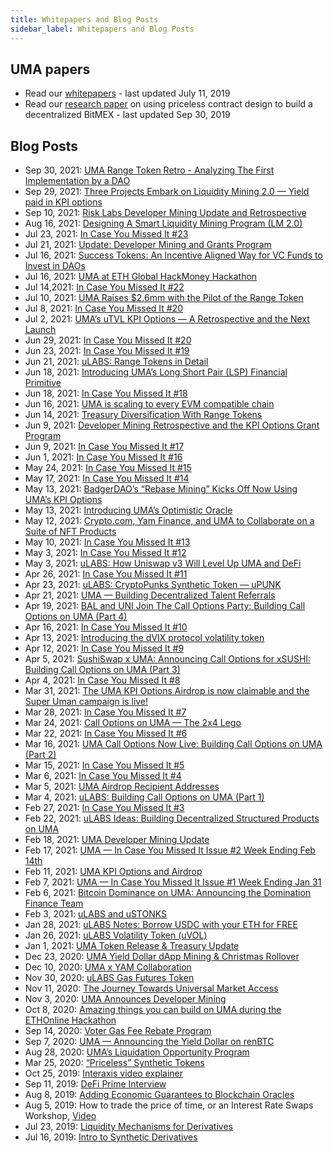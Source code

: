 ```yaml
---
title: Whitepapers and Blog Posts
sidebar_label: Whitepapers and Blog Posts
---
```


## UMA papers

- Read our [whitepapers](https://github.com/UMAprotocol/whitepaper) - last updated July 11, 2019
- Read our [research paper](https://twitter.com/UMAprotocol/status/1179045704918011906) on using priceless contract design to build a decentralized BitMEX - last updated Sep 30, 2019

## Blog Posts

- Sep 30, 2021: [UMA Range Token Retro - Analyzing The First Implementation by a DAO](https://medium.com/uma-project/uma-range-token-retro-a856d152de30)
- Sep 29, 2021: [Three Projects Embark on Liquidity Mining 2.0 — Yield paid in KPI options](https://medium.com/uma-project/state-of-kpi-liquidity-mining-40cbdec79ea8)
- Sep 10, 2021: [Risk Labs Developer Mining Update and Retrospective](https://medium.com/uma-project/risk-labs-developer-mining-update-and-retrospective-ec9dfe2cff28)
- Aug 16, 2021: [Designing A Smart Liquidity Mining Program (LM 2.0)](https://medium.com/uma-project/designing-a-smart-liquidity-mining-program-lm-2-0-d46072a11cfd)
- Jul 23, 2021: [In Case You Missed It #23](https://medium.com/uma-project/icymi-23-a078865b9355)
- Jul 21, 2021: [Update: Developer Mining and Grants Program](https://medium.com/uma-project/update-developer-mining-and-grants-program-77b7521fdde5)
- Jul 16, 2021: [Success Tokens: An Incentive Aligned Way for VC Funds to Invest in DAOs](https://medium.com/uma-project/success-tokens-an-incentive-aligned-way-for-vc-funds-to-invest-in-daos-1e8b8244f2f4)
- Jul 16, 2021: [UMA at ETH Global HackMoney Hackathon](https://medium.com/uma-project/uma-at-eth-global-hackmoney-hackathon-5aaa9d290990)
- Jul 14,2021: [In Case You Missed It #22](https://medium.com/uma-project/icymi-22-1229cb2c211e)
- Jul 10, 2021: [UMA Raises $2.6mm with the Pilot of the Range Token](https://medium.com/uma-project/uma-raises-2-6mm-in-the-pilot-of-the-range-token-de5be578fa5e)
- Jul 8, 2021: [In Case You Missed It #20](https://medium.com/uma-project/icymi-21-8eac3967ac07)
- Jul 2, 2021: [UMA’s uTVL KPI Options — A Retrospective and the Next Launch](https://medium.com/uma-project/umas-utvl-kpi-options-a-retrospective-and-the-next-launch-169473209335)
- Jun 29, 2021: [In Case You Missed It #20](https://medium.com/uma-project/icymi-20-f03da1fbb50f)
- Jun 23, 2021: [In Case You Missed It #19](https://medium.com/uma-project/icymi-19-cd1651a0102)
- Jun 21, 2021: [uLABS: Range Tokens in Detail](https://medium.com/uma-project/ulabs-range-tokens-in-detail-f24ceffdf90b)
- Jun 18, 2021: [Introducing UMA’s Long Short Pair (LSP) Financial Primitive](https://medium.com/uma-project/introducing-umas-long-short-pair-lsp-financial-primitive-84596803864f)
- Jun 18, 2021: [In Case You Missed It #18](https://medium.com/uma-project/icmy-18-c7a7c94c91ab)
- Jun 16, 2021: [UMA is scaling to every EVM compatible chain](https://medium.com/uma-project/uma-is-scaling-to-every-evm-compatible-chain-18ca2404698d)
- Jun 14, 2021: [Treasury Diversification With Range Tokens](https://medium.com/uma-project/treasury-diversification-with-range-tokens-145d4b12614e)
- Jun 9, 2021: [Developer Mining Retrospective and the KPI Options Grant Program](https://medium.com/uma-project/developer-mining-retrospective-and-the-kpi-options-grant-program-81f4c9eef7d6)
- Jun 9, 2021: [In Case You Missed It #17](https://medium.com/uma-project/icymi-17-a1655ac0e2e7)
- Jun 1, 2021: [In Case You Missed It #16](https://medium.com/uma-project/icymi-16-757a4ae858b9)
- May 24, 2021: [In Case You Missed It #15](https://medium.com/uma-project/icymi-15-f7772afb7e5d)
- May 17, 2021: [In Case You Missed It #14](https://medium.com/uma-project/icymi-14-552dbbee6566)
- May 13, 2021: [BadgerDAO’s “Rebase Mining” Kicks Off Now Using UMA’s KPI Options](https://medium.com/uma-project/badgerdaos-rebase-mining-kicks-off-now-using-uma-s-kpi-options-cd75f71dc1fa)
- May 13, 2021: [Introducing UMA’s Optimistic Oracle](https://medium.com/uma-project/introducing-umas-optimistic-oracle-d92ce5d1a4bc)
- May 12, 2021: [Crypto.com, Yam Finance, and UMA to Collaborate on a Suite of NFT Products](https://medium.com/uma-project/crypto-com-yam-finance-and-uma-to-collaborate-on-a-suite-of-nft-products-b58a77526a81)
- May 10, 2021: [In Case You Missed It #13](https://medium.com/uma-project/icymi-13-282216414174)
- May 3, 2021: [In Case You Missed It #12](https://medium.com/uma-project/icymi-12-6f3ff0a3deae)
- May 3, 2021: [uLABS: How Uniswap v3 Will Level Up UMA and DeFi](https://medium.com/uma-project/ulabs-how-uniswap-v3-will-level-up-uma-and-defi-f8683316460f)
- Apr 26, 2021: [In Case You Missed It #11](https://medium.com/uma-project/icymi-11-9af3b2b2f7ee)
- Apr 23, 2021: [uLABS: CryptoPunks Synthetic Token — uPUNK](https://medium.com/uma-project/ulabs-cryptopunks-synthetic-token-upunk-25d9d97600c3)
- Apr 21, 2021: [UMA — Building Decentralized Talent Referrals](https://medium.com/uma-project/talent-referral-options-program-170bc347542a)
- Apr 19, 2021: [BAL and UNI Join The Call Options Party: Building Call Options on UMA (Part 4)](https://medium.com/uma-project/bal-and-uni-join-the-call-options-party-eed7965df9d1)
- Apr 16, 2021: [In Case You Missed It #10](https://medium.com/uma-project/icymi-10-d1c6bcd84b0)
- Apr 13, 2021: [Introducing the dVIX protocol volatility token](https://medium.com/uma-project/introducing-the-dvix-protocol-volatility-tokens-90c164ffc4a5)
- Apr 12, 2021: [In Case You Missed It #9](https://medium.com/uma-project/icymi-9-96550a8c9fdf)
- Apr 5, 2021: [SushiSwap x UMA: Announcing Call Options for xSUSHI: Building Call Options on UMA (Part 3)](https://medium.com/uma-project/sushiswap-x-uma-announcing-call-options-for-xsushi-4770b89f68dd)
- Apr 4, 2021: [In Case You Missed It #8](https://medium.com/uma-project/icymi-8-38f2d3560239)
- Mar 31, 2021: [The UMA KPI Options Airdrop is now claimable and the Super Uman campaign is live!](https://medium.com/uma-project/the-uma-kpi-options-airdrop-is-now-claimable-and-the-super-uman-campaign-is-live-7e9baa5c1669)
- Mar 28, 2021: [In Case You Missed It #7](https://medium.com/uma-project/icymi-7-f2a0da92cd4f)
- Mar 24, 2021: [Call Options on UMA — The 2x4 Lego](https://medium.com/uma-project/call-options-on-uma-the-2x4-lego-3b63e0d489f3)
- Mar 22, 2021: [In Case You Missed It #6](https://medium.com/uma-project/in-case-you-missed-it-6-42c0385e396)
- Mar 16, 2021: [UMA Call Options Now Live: Building Call Options on UMA (Part 2)](https://medium.com/uma-project/uma-call-options-now-live-da8dcf080319)
- Mar 15, 2021: [In Case You Missed It #5](https://medium.com/uma-project/in-case-you-missed-it-5-6fa2222d9d06)
- Mar 6, 2021: [In Case You Missed It #4](https://medium.com/uma-project/icymi-4-daff230fb544)
- Mar 5, 2021: [UMA Airdrop Recipient Addresses](https://medium.com/uma-project/uma-airdrop-recipient-addresses-a9ba41dfadc2)
- Mar 4, 2021: [uLABS: Building Call Options on UMA (Part 1)](https://medium.com/uma-project/ulabs-building-call-options-on-uma-part-1-efd3188714c5)
- Feb 27, 2021: [In Case You Missed It #3](https://medium.com/uma-project/in-case-you-missed-it-3-42a530ac131f)
- Feb 22, 2021: [uLABS Ideas: Building Decentralized Structured Products on UMA](https://medium.com/uma-project/ulabs-ideas-building-decentralized-structured-products-on-uma-973074098021)
- Feb 18, 2021: [UMA Developer Mining Update](https://medium.com/uma-project/uma-developer-mining-update-3c635d502fe1)
- Feb 17, 2021: [UMA — In Case You Missed It Issue #2 Week Ending Feb 14th](https://medium.com/uma-project/uma-in-case-you-missed-it-issue-2-week-ending-feb-14th-2ba1ca965030)
- Feb 11, 2021: [UMA KPI Options and Airdrop](https://medium.com/uma-project/uma-kpi-options-and-airdrop-bae86be16ce4)
- Feb 7, 2021: [UMA — In Case You Missed It Issue #1 Week Ending Jan 31](https://medium.com/uma-project/in-case-you-missed-it-c04d62187063)
- Feb 6, 2021: [Bitcoin Dominance on UMA: Announcing the Domination Finance Team](https://medium.com/uma-project/bitcoin-dominance-on-uma-announcing-the-domination-finance-team-e2d8501a1f82)
- Feb 3, 2021: [uLABS and uSTONKS](https://medium.com/uma-project/ulabs-and-ustonks-7a6ba1ed8eb3)
- Jan 28, 2021: [uLABS Notes: Borrow USDC with your ETH for FREE](https://medium.com/uma-project/ulabs-notes-borrow-usdc-with-your-eth-for-free-ab687991728f)
- Jan 26, 2021: [uLABS Volatility Token (uVOL)](https://medium.com/uma-project/ulabs-volatility-token-uvol-58fe5173dc22)
- Jan 1, 2021: [UMA Token Release & Treasury Update](https://medium.com/uma-project/uma-token-release-treasury-update-b33867f534c9)
- Dec 23, 2020: [UMA Yield Dollar dApp Mining & Christmas Rollover](https://medium.com/uma-project/uma-yield-dollar-dapp-mining-christmas-rollover-e2c07396e7f)
- Dec 10, 2020: [UMA x YAM Collaboration](https://medium.com/uma-project/uma-x-yam-collaboration-d43b00cbaa41)
- Nov 30, 2020: [uLABS Gas Futures Token](https://medium.com/uma-project/ulabs-gas-futures-token-9f51682778dd)
- Nov 11, 2020: [The Journey Towards Universal Market Access](https://medium.com/uma-project/the-journey-towards-universal-market-access-94e627aff775)
- Nov 3, 2020: [UMA Announces Developer Mining](https://medium.com/uma-project/uma-announces-developer-mining-6f6fe15d5604)
- Oct 8, 2020: [Amazing things you can build on UMA during the ETHOnline Hackathon](https://medium.com/uma-project/amazing-things-you-can-build-on-uma-during-the-ethonline-hackathon-46688d1d23e6)
- Sep 14, 2020: [Voter Gas Fee Rebate Program](https://medium.com/uma-project/voter-gas-fee-rebate-program-f9cce3391cb5)
- Sep 7, 2020: [UMA — Announcing the Yield Dollar on renBTC](https://medium.com/uma-project/uma-announcing-the-yield-dollar-on-renbtc-440a1ed0c5d5)
- Aug 28, 2020: [UMA’s Liquidation Opportunity Program](https://medium.com/uma-project/umas-liquidation-opportunity-program-c1cad00d0396)
- Mar 25, 2020: [“Priceless” Synthetic Tokens](https://medium.com/uma-project/priceless-synthetic-tokens-f28e6452c18b)
- Oct 25, 2019: [Interaxis video explainer](https://www.youtube.com/watch?v=eiQckeh4szU)
- Sep 11, 2019: [DeFi Prime Interview](https://defiprime.com/uma)
- Aug 8, 2019: [Adding Economic Guarantees to Blockchain Oracles](https://medium.com/uma-project/umas-data-verification-mechanism-3c5342759eb8)
- Aug 5, 2019: How to trade the price of time, or an Interest Rate Swaps Workshop, [Video](https://youtu.be/TRITa2JJIyU)
- Jul 23, 2019: [Liquidity Mechanisms for Derivatives](https://medium.com/uma-project/liquidity-mechanisms-for-derivatives-5568cc688b57)
- Jul 16, 2019: [Intro to Synthetic Derivatives](https://medium.com/uma-project/intro-to-blockchain-based-synthetic-derivatives-d3a61f3e6e79)
